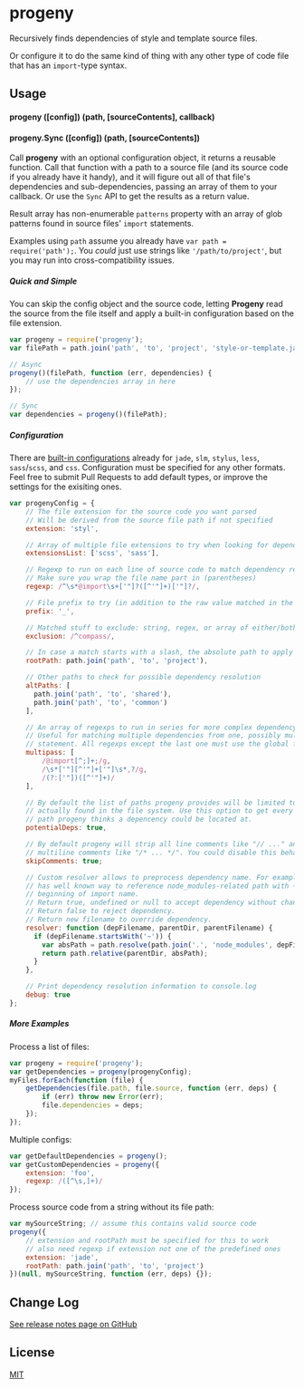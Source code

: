 progeny
=======
Recursively finds dependencies of style and template source files.

Or configure it to do the same kind of thing with any other type of code file
that has an `import`-type syntax.


Usage
-----
#### progeny ([config]) (path, [sourceContents], callback)
#### progeny.Sync ([config]) (path, [sourceContents])
Call **progeny** with an optional configuration object, it returns a reusable
function. Call that function with a path to a source file (and its
source code if you already have it handy), and it will figure out all of that
file's dependencies and sub-dependencies, passing an array of them to your
callback. Or use the `Sync` API to get the results as a return value.

Result array has non-enumerable `patterns` property with an array of
glob patterns found in source files' `import` statements.

Examples using `path` assume you already have `var path = require('path');`.
You _could_ just use strings like `'/path/to/project'`, but you may run into
cross-compatibility issues.

##### Quick and Simple
You can skip the config object and the source code, letting **Progeny** read
the source from the file itself and apply a built-in configuration based on the file extension.

```javascript
var progeny = require('progeny');
var filePath = path.join('path', 'to', 'project', 'style-or-template.jade');

// Async
progeny()(filePath, function (err, dependencies) {
    // use the dependencies array in here
});

// Sync
var dependencies = progeny()(filePath);
```

##### Configuration
There are
[built-in configurations](https://github.com/es128/progeny/blob/master/index.js#L11-L42)
already for `jade`, `slm`, `stylus`, `less`, `sass`/`scss`, and `css`. Configuration
must be specified for any other formats. Feel free to submit Pull Requests to
add default types, or improve the settings for the exisiting ones.

```javascript
var progenyConfig = {
    // The file extension for the source code you want parsed
    // Will be derived from the source file path if not specified
    extension: 'styl',

    // Array of multiple file extensions to try when looking for dependencies
    extensionsList: ['scss', 'sass'],

    // Regexp to run on each line of source code to match dependency references
    // Make sure you wrap the file name part in (parentheses)
    regexp: /^\s*@import\s+['"]?([^'"]+)['"]?/,

    // File prefix to try (in addition to the raw value matched in the regexp)
    prefix: '_',

    // Matched stuff to exclude: string, regex, or array of either/both
    exclusion: /^compass/,

    // In case a match starts with a slash, the absolute path to apply
    rootPath: path.join('path', 'to', 'project'),

    // Other paths to check for possible dependency resolution
    altPaths: [
      path.join('path', 'to', 'shared'),
      path.join('path', 'to', 'common')
    ],

    // An array of regexps to run in series for more complex dependency parsing
    // Useful for matching multiple dependencies from one, possibly mult-line,
    // statement. All regexps except the last one must use the global flag.
    multipass: [
        /@import[^;]+;/g,
        /\s*['"][^'"]+['"]\s*,?/g,
        /(?:['"])([^'"]+)/
    ],

    // By default the list of paths progeny provides will be limited to files
    // actually found in the file system. Use this option to get every possible
    // path progeny thinks a depencency could be located at.
    potentialDeps: true,

    // By default progeny will strip all line comments like "// ..." and
    // multiline comments like "/* ... */". You could disable this behavior.
    skipComments: true;

    // Custom resolver allows to preprocess dependency name. For example, webpack
    // has well known way to reference node_modules-related path with ~ in the
    // beginning of import name.
    // Return true, undefined or null to accept dependency without changes.
    // Return false to reject dependency.
    // Return new filename to override dependency.
    resolver: function (depFilename, parentDir, parentFilename) {
      if (depFilename.startsWith('~')) {
        var absPath = path.resolve(path.join('.', 'node_modules', depFilename.substr(1)));
        return path.relative(parentDir, absPath);
      }
    },

    // Print dependency resolution information to console.log
    debug: true
};
```

##### More Examples
Process a list of files:

```javascript
var progeny = require('progeny');
var getDependencies = progeny(progenyConfig);
myFiles.forEach(function (file) {
    getDependencies(file.path, file.source, function (err, deps) {
        if (err) throw new Error(err);
        file.dependencies = deps;
    });
});
```

Multiple configs:

```javascript
var getDefaultDependencies = progeny();
var getCustomDependencies = progeny({
    extension: 'foo',
    regexp: /([^\s,]+)/
});
```

Process source code from a string without its file path:

```javascript
var mySourceString; // assume this contains valid source code
progeny({
    // extension and rootPath must be specified for this to work
    // also need regexp if extension not one of the predefined ones
    extension: 'jade',
    rootPath: path.join('path', 'to', 'project')
})(null, mySourceString, function (err, deps) {});
```

Change Log
----------
[See release notes page on GitHub](https://github.com/es128/progeny/releases)

License
-------
[MIT](https://raw.github.com/es128/progeny/master/LICENSE)
